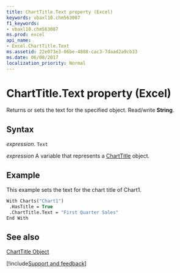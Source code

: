 ```yaml
---
title: ChartTitle.Text property (Excel)
keywords: vbaxl10.chm563087
f1_keywords:
- vbaxl10.chm563087
ms.prod: excel
api_name:
- Excel.ChartTitle.Text
ms.assetid: 22e073e3-06be-4888-cac3-7daad2a9cb33
ms.date: 06/08/2017
localization_priority: Normal
---
```



# ChartTitle.Text property (Excel)

Returns or sets the text for the specified object. Read/write  **String**.


## Syntax

_expression_. `Text`

_expression_ A variable that represents a [ChartTitle](Excel.ChartTitle-graph-property.md) object.


## Example

This example sets the text for the chart title of Chart1.


```vb
With Charts("Chart1") 
 .HasTitle = True 
 .ChartTitle.Text = "First Quarter Sales" 
End With
```


## See also


[ChartTitle Object](Excel.ChartTitle(object).md)

[!include[Support and feedback](~/includes/feedback-boilerplate.md)]